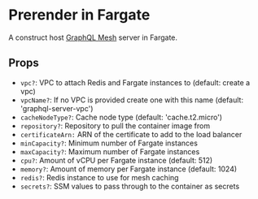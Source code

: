 # Prerender in Fargate
A construct host [GraphQL Mesh](https://the-guild.dev/graphql/mesh) server in Fargate. 

## Props
 - `vpc?`: VPC to attach Redis and Fargate instances to (default: create a vpc)
 - `vpcName?`: If no VPC is provided create one with this name (default: 'graphql-server-vpc')
 - `cacheNodeType?`: Cache node type (default: 'cache.t2.micro')
 - `repository?`: Repository to pull the container image from 
 - `certificateArn:` ARN of the certificate to add to the load balancer
 - `minCapacity?`: Minimum number of Fargate instances
 - `maxCapacity?`: Maximum number of Fargate instances
 - `cpu?`: Amount of vCPU per Fargate instance (default: 512)
 - `memory?`: Amount of memory per Fargate instance (default: 1024)
 - `redis?`: Redis instance to use for mesh caching
 - `secrets?`: SSM values to pass through to the container as secrets

